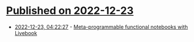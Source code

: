# [Published on 2022-12-23](index.md)

* [2022-12-23, 04:22:27](https://lobste.rs/s/sa07dp/meta_programmable_functional_notebooks) - [Meta-programmable functional notebooks with Livebook](https://youtu.be/EhSNXWkji6o)
